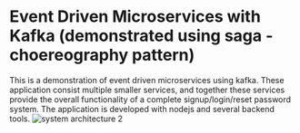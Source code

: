 # Event Driven Microservices with Kafka (demonstrated using saga -choereography pattern)
This is a demonstration of event driven microservices using kafka. These application consist multiple smaller services, and together these services provide the overall functionality of a complete signup/login/reset password system. The application is developed with nodejs and several backend tools.
![system architecture 2](https://user-images.githubusercontent.com/3667737/204997563-9bb1d963-fc89-4d37-87e4-e2aa8ed06472.png)
